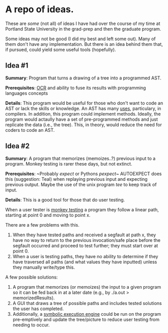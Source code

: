 # A repo of ideas.

These are *some* (not all) of ideas I have had over the course of my time at
Portland State University in the grad-prep and then the graduate program.

Some ideas may not be good (I did my best and left some out). Many of them don't have any implementation. 
But there is an idea behind them that, if pursued, could yield some useful tools (hopefully).

## Idea #1
**Summary**: Program that turns a drawing of a tree into a programmed AST.

**Prerequisites**: [OCR](https://en.wikipedia.org/wiki/Optical_character_recognition) and ability to fuse its results with programming languages concepts

**Details**: This program would be useful for those who don't want to code an AST or lack
the skills or knowledge. An AST has many [uses](https://en.wikipedia.org/wiki/Abstract_syntax_tree#Usage),
particulary, in compilers.
In addition, this program could implement methods. Ideally, the program would actaully 
have a set of pre-programmed methods and just replicate the data (i.e., the tree). 
This, in theory, would reduce the need for coders to code an AST.

## Idea #2
**Summary**: A program that memorizes (memoizes..?) previous input to a program. Monkey testing is
rarer these days, but not extinct.

**Prerequisites**: ~Probably *expect* or Pythons *pexpect*~ AUTOEXPECT does this (suggestion: Teal) when replaying previous input and expecting previous output. 
Maybe the use of the unix program *tee* to keep track of input.

**Details**: This is a good tool for those that do user testing.

When a user tester is [monkey testing](https://www.softwaretestinghelp.com/what-is-monkey-testing-in-software-testing/)
a program they follow a linear path, starting at point 0 and moving to point x.

There are a few problems with this. 
1. When they have tested paths and received a segfault 
at path x, they have no way to return to the previous invocation/safe place before 
the segfault occurred and proceed 
to test further; they must start over at point 0. 
2. When a user is testing paths, 
they have no ability to determine if they have traversed all paths (and what values 
they have inputted) unless they manually write/type this.

A few possible solutions:
1. A program that memorizes (or memoizes) the input to a given program so it can be fed 
back in at a later date (e.g., by ./a.out > memorizedResults).
2. A GUI that draws a tree of possible paths and includes tested solutions the user has completed.
3. Additionally, a [symbolic execution engine](https://github.com/ksluckow/awesome-symbolic-execution#tools) could be run on the program pre-emptively and update 
the tree/picture to reduce user testing from needing to occur.
